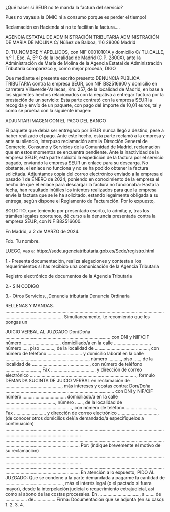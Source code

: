 ¿Qué hacer si SEUR no te manda la factura del servicio?

Pues no vayas a la OMIC ni a consumo porque es perder el tiempo!

Reclamación en Hacienda si no te facilitan la factura....

AGENCIA ESTATAL DE ADMINISTRACIÓN TRIBUTARIA
ADMINISTRACIÓN DE MARÍA DE MOLINA
C/ Núñez de Balboa, 116
28006 Madrid

D. TU_NOMBRE Y APELLIDOS, con NIF 00010101A y domicilio C/ TU_CALLE, n.º 1, Esc. A, 5º C de la localidad de Madrid (C.P. 2800X), ante la Administración de María de Molina de la Agencia Estatal de Administración Tributaria comparezco y, como mejor proceda,
DIGO

Que mediante el presente escrito presento DENUNCIA PUBLICA TRIBUTARIA contra la empresa SEUR, con NIF B82516600 y domicilio en carretera Villaverde-Vallecas, Km. 257, de la localidad de Madrid, en base a los siguientes hechos relacionados con la negativa a entregar factura por la prestación de un servicio:
Esta parte contrató con la empresa SEUR la recogida y envío de un paquete, con pago del importe de 10,01 euros, tal y como se prueba con la siguiente imagen:

ADJUNTAR IMAGEN CON EL PAGO DEL BANCO

El paquete que debía ser entregado por SEUR nunca llegó a destino, pese a haber realizado el pago. Ante este hecho, esta parte reclamó a la empresa y ante su silencio, interpuso reclamación ante la Dirección General de Comercio, Consumo y Servicios de la Comunidad de Madrid, reclamación que en estos momentos se encuentra pendiente.
Ante la inactividad de la empresa SEUR, esta parte solicitó la expedición de la factura por el servicio pagado, enviando la empresa SEUR un enlace para su descarga. No obstante, el enlace no funciona y no se ha podido obtener la factura solicitada.
Adjuntamos copia del correo electrónico enviado a la empresa el pasado 1 de ENERO de 2024, poniendo en conocimiento de la empresa el hecho de que el enlace para descargar la factura no funcionaba:
Hasta la fecha, han resultado inútiles los intentos realizados para que la empresa envíe la factura que se le ha solicitado, estando legalmente obligada a su entrega, según dispone el Reglamento de Facturación.
Por lo expuesto,

SOLICITO, que teniendo por presentado escrito, lo admita; y, tras los trámites legales oportunos, dé curso a la denuncia presentada contra la empresa SEUR, con NIF B82516600.

En Madrid, a 2 de MARZO de 2024.

Fdo. Tu nombre.

LUEGO, vas a: https://sede.agenciatributaria.gob.es/Sede/registro.html

1.- Presenta documentación, realiza alegaciones y contesta a los requerimientos si has recibido una comunicación de la Agencia Tributaria

Registro electrónico de documentos de la Agencia Tributaria

2.- SIN CODIGO

3.- Otros Servicios, ,Denuncia tributaria Denuncia Ordinaria

RELLENAS Y MANDAS.
.........................................................................................................................................................................
Simultaneamente, te recomiendo que les pongas un 

JUICIO VERBAL 
AL JUZGADO 
Don/Doña .................................................................................. con DNI y NIF/CIF número .............................. 
domiciliado/a en la calle ............................, número ...., piso ..........., de la localidad de .........................................., 
con número de teléfono ........................... y domicilio laboral en la calle ................................................................., 
número .........., piso ....., de la localidad de ............................................., con número de teléfono ..........................., 
Fax ................................... y dirección de correo electrónico ..................................................................................., 
formulo DEMANDA SUCINTA DE JUICIO VERBAL en reclamación de ............................................, más intereses 
y costas contra: 
Don/Doña ..................................................................................... con DNI y NIF/CIF número .................................. 
domiciliado/a en la calle ......................................., número ......, de la localidad de ...................................................., 
con número de teléfono........................., Fax ......................... y dirección de correo electrónico ..............................., 
(de conocer otros domicilios del/la demandado/a especifíquelos a continuación) 
.......................................................................................................................................................................................
...................................................................................................................................................................................... 
Por: 
(indique brevemente el motivo de su reclamación) 
.......................................................................................................................................................................................
...................................................................................................................................................................................... 
En atención a lo expuesto, PIDO AL JUZGADO: 
Que se condene a la parte demandada a pagarme la cantidad de ............................................., más el interés 
legal (o el pactado si fuera mayor), desde la interpelación judicial o requerimiento extrajudicial, así como al abono 
de las costas procesales. 
En ................................, a ....... de ................. de................. 
Firma: 
Documentación que se adjunta (en su caso): 
1. 
2. 
3. 
4.
